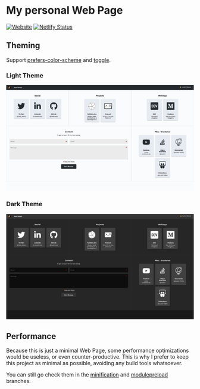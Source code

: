 # My personal Web Page

[![Website](https://img.shields.io/website?up_message=noelmace.com&url=https%3A%2F%2Fnoelmace.com)](https://noelmace.com)
[![Netlify Status](https://api.netlify.com/api/v1/badges/1c79fd5e-63f1-4790-a751-9ab1536ab793/deploy-status)](https://app.netlify.com/sites/noelmace-page/deploys)

## Theming

Support [prefers-color-scheme](https://developer.mozilla.org/docs/Web/CSS/@media/prefers-color-scheme) and [toggle](https://github.com/GoogleChromeLabs/dark-mode-toggle).

### Light Theme

[![capture](/docs/capture-light.png)](https://noelmace.com/)

### Dark Theme

[![capture dark theme](/docs/capture-dark.png)](https://noelmace.com/?theme=dark)

## Performance

Because this is just a minimal Web Page, some performance optimizations would be useless, or even counter-productive. This is why I prefer to keep this project as minimal as possible, avoiding any build tools whatsoever.

You can still go check them in the [minification](https://github.com/noelmace/noelmace.com/tree/minification) and [modulepreload](https://github.com/noelmace/noelmace.com/tree/modulepreload) branches.
